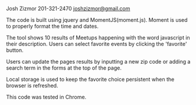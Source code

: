 Josh Zizmor
201-321-2470
joshzizmor@gmail.com

The code is built using jquery and MomentJS(moment.js). Moment is used to properly format the time and dates.

The tool shows 10 results of Meetups happening with the word javascript in their description. Users can select favorite events by clicking the 'favorite' button.

Users can update the pages results by inputting a new zip code or adding a search term in the forms at the top of the page.

Local storage is used to keep the favorite choice persistent when the browser is refreshed.

This code was tested in Chrome.
